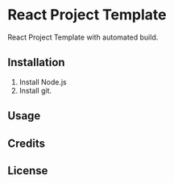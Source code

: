 # React Project Template

React Project Template with automated build.

## Installation

1. Install Node.js
2. Install git.

## Usage

## Credits

## License
